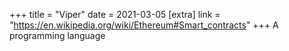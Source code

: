 +++
title = "Viper"
date = 2021-03-05
[extra]
link = "https://en.wikipedia.org/wiki/Ethereum#Smart_contracts"
+++
A programming language

